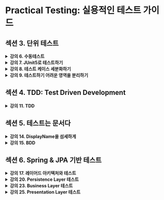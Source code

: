 # Practical Testing: 실용적인 테스트 가이드

## 섹션 3. 단위 테스트

<details>
<summary><strong>강의 6. 수동테스트</strong></summary>

### ❌문제 코드
```java
    @Test
    void add() {
        CafeKiosk cafeKiosk = new CafeKiosk();
        cafeKiosk.add(new Americano());

        System.out.println(">>> 담긴 음료 수 : " + cafeKiosk.getBeverages().size());
        System.out.println(">>> 담긴 음료 : " + cafeKiosk.getBeverages().get(0).getName());
    }
```

### 문제점

- 무엇을 검증하는건지 알 수 없음
- 콘솔 출력은 검증이 아님 → 항상 성공처럼 보임

</details>

<details>
<summary><strong>강의 7. JUnit5로 테스트하기</strong></summary>

- 단위테스트
  - 작은 코드 단위를 독립적으로 검증
  - 클래스 or 메서드 단위
  - JUnit5 에 AssertJ 얹어서 씀

### ✅테스트 라이브러리를 사용한 코드
```java
    @Test
    void getName() {
        Americano americano = new Americano();

        assertEquals("아메리카노", americano.getName()); //JUnit5
        assertThat(americano.getName()).isEqualTo("아메리카노"); // AssertJ
    }
```

</details>

<details>
<summary><strong>강의 8. 테스트 케이스 세분화하기</strong></summary>

- 요구사항

  - 질문하기: 암묵적이거나 드러나지 않는 요구사항이 있는가?
- 테스트 케이스 세분화하기

  - 해피 케이스
  - 예외 케이스

  **→ 경계값 테스트가 중요 (범위, 구간, 날짜 등)**

  - ex) 3 이상의 값을 받는 API
    - 경계값 테스트:3
    - 예외 테스트:2

### ✅정상 케이스 테스트

```java
    @Test
    void addSeveralBeverages() {
        CafeKiosk cafeKiosk = new CafeKiosk();
        Americano americano = new Americano();

        cafeKiosk.add(americano, 2);

        assertThat(cafeKiosk.getBeverages().get(0)).isEqualTo(americano);
        assertThat(cafeKiosk.getBeverages().get(1)).isEqualTo(americano);
    }
```

### ✅예외 케이스 테스트

```java
    @Test
    void addZeroBeverages() {
        CafeKiosk cafeKiosk = new CafeKiosk();
        Americano americano = new Americano();

        assertThatThrownBy(() -> cafeKiosk.add(americano, 0))
                .isInstanceOf(IllegalArgumentException.class)
                .hasMessage("음료는 1잔 이상 주문하실 수 있습니다.")
        ;
    }
```

</details>

<details>
<summary><strong>강의 9. 테스트하기 어려운 영역을 분리하기</strong></summary>

- 테스트가 어려운 부분을 외부로 분리할수록 테스트 가능한 코드는 많아진다
- 테스트하기 어려운 영역
  - 관측할 때마다 다른 값에 의존하는 코드
    - 현재 시간, 랜던 값, 사용자 입력
  - 외부 세계에 영향을 주는 코드
    - 출력, 메시지 전송, DB에 기록
  - 함수를 기준으로 input, output 에 의존
- 테스트 하기 좋은 코드
  - 순수함수
    - 같은 입력에는 항상 같은 결과
    - 외부 세상과 단절 된 형태

---

### ❌문제 코드 (시간에 직접 의존)

```java
public class CafeKiosk {

    private static final LocalTime SHOP_OPEN_TIME = LocalTime.of(10, 0);
    private static final LocalTime SHOP_CLOSE_TIME = LocalTime.of(22, 0);
  
    public Order createOrder() {
        LocalDateTime currentDateTime = LocalDateTime.now();
        LocalTime currentTime = currentDateTime.toLocalTime();
        if (currentTime.isBefore(SHOP_OPEN_TIME) || currentTime.isAfter(SHOP_CLOSE_TIME)) {
            throw new IllegalArgumentException("주문 시간이 아닙니다.");
        }

        return new Order(LocalDateTime.now(), beverages);
    }
}
```

```java
    @Test
    void createOrder() {
        CafeKiosk cafeKiosk = new CafeKiosk();
        Americano americano = new Americano();

        cafeKiosk.add(americano);

        Order order = cafeKiosk.createOrder();
        assertThat(order.getBeverages()).hasSize(1);
        assertThat(order.getBeverages().get(0).getName()).isEqualTo("아메리카노");
    }
```

### 문제점

- LocalDateTime.now() → 실행 시각에 따라 테스트가 깨질 수 있다

### 해결 방안

- createOrder() 의 currentDateTime을 현재 시각이 아닌 파라미터로 입력받도록 수정

### ✅개선 코드 (시간을 파라미터로 주입)

```java
    public Order createOrder(LocalDateTime currentDateTime) {
        LocalTime currentTime = currentDateTime.toLocalTime();
        if (currentTime.isBefore(SHOP_OPEN_TIME) || currentTime.isAfter(SHOP_CLOSE_TIME)) {
            throw new IllegalArgumentException("주문 시간이 아닙니다.");
        }

        return new Order(LocalDateTime.now(), beverages);
    }
```

```java
    @Test
    void createOrderWithCurrentTime() {
        CafeKiosk cafeKiosk = new CafeKiosk();
        Americano americano = new Americano();

        cafeKiosk.add(americano);

        Order order = cafeKiosk.createOrder(LocalDateTime.of(2025, 1, 17, 22, 0));

        assertThat(order.getBeverages()).hasSize(1);
        assertThat(order.getBeverages().get(0).getName()).isEqualTo("아메리카노");
    }

    @Test
    void createOrderWithOutsideOpenTime() {
        CafeKiosk cafeKiosk = new CafeKiosk();
        Americano americano = new Americano();

        cafeKiosk.add(americano);

        assertThatThrownBy(() -> cafeKiosk.createOrder(LocalDateTime.of(2025, 1, 17, 9, 59)))
                .isInstanceOf(IllegalArgumentException.class)
                .hasMessage("주문 시간이 아닙니다.")
        ;
    }
```

</details>

## 섹션 4. TDD: Test Driven Development

<details>
<summary><strong>강의 11. TDD</strong></summary>

- 프로덕션 코드보다 테스트 코드를 먼저 작성
- RED -> GREEN -> REFACTOR
- RED (실패 테스트 작성) -> GREEN (테스트 통과하는 최소한의 코딩) -> REFACTOR (구현 코드 개선, 테스트 통과 유지)
- 선 기능 구현의 단점

  - 테스트 누락 가능성
  - 특정 테스트 케이스만 검증할 가능성
  - 잘못된 구현을 늦게 발견할 수 있음
- TDD 장점

  - 복잡도가 낮은 코드
  - 엣지 케이스를 쉽게 발견
  - 구현에 대한 빠른 피드백
  - 과감한 리팩토링 가능
- 키워드

  - 애자일 방법론
  - 익스트림 프로그래밍
  - 스크럼
  - 칸반

</details>

## 섹션 5. 테스트는 문서다

<details>
<summary><strong>강의 14. DisplayName을 섬세하게</strong></summary>

- JUnit5부터 DisplayName annotation 사용 가능
- DisplayName 잘 짓기
  - 문장으로 짓기
  - ~ 테스트 로 끝나는 문장은 지양
  - 테스트 행위에 대한 결과까지 기술하기
    - ❌ 음료 1개 주문 테스트
    - ✅ 음료를 1개 추가하면 주문 목록에 담긴다.
  - 도메인 용어를 사용해서 추상화 된 내용을 담기
    - 메서드 자체의 관점보다 도메인 정책 관점으로
  - 테스트의 현상을 중점으로 기술하지 말 것 (실패한다 등등)
    - ❌ 특정 시간 이전에 주문을 생성하면 실패한다.
    - ✅ 영업 시간 이전에는 주문을 생성할 수 없다.

</details>

<details>
<summary><strong>강의 15. BDD</strong></summary>

- Behavior Driven Development
  - TDD에서 파생
  - 시나리오에 기반한 테스트케이스 자체에 집중하여 테스트
  - 개발자가 아닌 사람이 봐도 이해할 수 있을 정도의 추상화 수준
  - Given: 시나리오 진행에 필요한 준비 과정
  - When: 시나리오 행동 진행
  - Then: 시나리오 진행에 대한 결과 검증

</details>

## 섹션 6. Spring & JPA 기반 테스트

<details>
<summary><strong>강의 17. 레이어드 아키텍처와 테스트</strong></summary>

- 각 레이어가 실제로 작동할 때 여러 모듈의 조합으로 작동된다.
- 통합 테스트
  - 여러 모듈이 협력하는 기능을 통합적으로 검증
  - 작은범위의 테스트만으로는 기능 전체의 신뢰성 보장 못함
  - 풍부한 단위 테스트
  - 큰 기능 단위를 검증하는 통합 테스트

</details>

<details>
<summary><strong>강의 20. Persistence Layer 테스트</strong></summary>

- Persistence Layer
  - DataAccess의 역할
  - 비즈니스 로직이 포함되면 안됨

- JPA에서의 repository의 쿼리 메서드는 테스트를 통해 쿼리 생성이 의도대로 되는지 확인 필요
- `@DataJpaTest` 는 JPA에 필요한 빈만 올려서 테스트 (`@SpringBootTest` 에 비해 속도 빠름)

---
### ✅ Persistence Layer 통합 테스트 코드
```java
@ActiveProfiles("test")
@DataJpaTest
class ProductRepositoryTest {

    @Autowired
    private ProductRepository productRepository;

    @DisplayName("원하는 판매상태를 가진 상품들을 조회한다.")
    @Test
    void findAllBySellingStatusIn() {
        // given
        // product1, product2, product3 생성
        productRepository.saveAll(List.of(product1, product2, product3));

        // when
        List<Product> products = productRepository.findAllBySellingStatusIn(List.of(SELLING, HOLD));

        // then
        assertThat(products).hasSize(2)
                .extracting("productNumber", "name", "sellingStatus")
                .containsExactlyInAnyOrder(
                        tuple("001", "아메리카노", SELLING),
                        tuple("002", "카페라떼", HOLD)
                );
    }
}
```
</details>

<details>
<summary><strong>강의 23. Business Layer 테스트</strong></summary>

- Business Layer
  - 비즈니스 로직을 구현하는 역할
  - Persistence Layer와의 상호작용을 통해 비즈니스 로직 전개
  - 트랜잭션 보장해야 함

---
### ✅ Business Layer 통합 테스트 코드
```java
@SpringBootTest
@ActiveProfiles("test")
class OrderServiceTest {
    
    @AfterEach
    void tearDown() {
        orderProductRepository.deleteAllInBatch();
        orderRepository.deleteAllInBatch();
        productRepository.deleteAllInBatch();
    }

    @DisplayName("주문번호 리스트를 받아 주문을 생성한다.")
    @Test
    void createOrder() {
        // given
        // product1, product2, product3 생성
        productRepository.saveAll(List.of(product1, product2, product3));

        // when
        // 생성된 productNumbers로 product를 가져옴 

        // then
        // 데이터 검증
    }

    @DisplayName("중복되는 상품번호 리스트로 주문을 생성할 수 있다.")
    @Test
    void createOrderWithDuplicateProductNumbers() {
        // given
        // product1, product2, product3 생성
        productRepository.saveAll(List.of(product1, product2, product3));

        OrderCreateRequest request = OrderCreateRequest.builder()
                .productNumbers(List.of("001", "001"))
                .build();

        // when
        // 생성된 productNumbers로 product를 가져옴 

        // then
        // 데이터 검증
    }
}
```
### @AfterEach
- `@SpringBootTest` 환경에서는 테스트 메서드 간 **데이터가 공유**되는 문제가 발생할 수 있음  
- 단일 메서드 실행 시에는 통과하지만, **클래스 전체 실행 시에는 데이터 누적으로 실패**할 수 있음  
- 해결 방법:
  - `@AfterEach`에서 매번 데이터를 초기화  
  - `@Transactional`을 사용하여 **테스트 종료 시 자동 롤백**되도록 설정
---
## ⚠️ @Transactional 사용시 주의할 점
### 테스트 클래스에서만 @Transactional을 사용하는 경우
**문제 상황**  
- `OrderService`에는 `@Transactional`이 선언되어 있지 않음에도,  
  테스트 클래스에 `@Transactional`이 붙어 있으면 테스트 실행 시 트랜잭션이 활성화된다.  
- 이 때문에 실제 서비스 코드가 트랜잭션 없이도 정상 동작하는 것처럼 보일 수 있다.  
- 즉, **실제 환경과 다른 조건에서 테스트가 통과**하면서 잘못된 확신을 줄 위험이 있다.

**왜 위험한가?**  
- 서비스 로직에서 `dirty checking`(JPA 변경 감지) 같은 기능은 **트랜잭션이 반드시 있어야 작동**한다.  
- 테스트에서는 `@Transactional` 덕분에 업데이트가 적용되지만,  
  운영 환경에서 트랜잭션이 없다면 동일한 코드가 동작하지 않는다.

**권장 방법**  
- 테스트 클래스에만 `@Transactional`을 추가하는 대신,  
  **실제 서비스 코드(`Service` 계층)** 에 트랜잭션을 선언하는 것이 안전하다.  
- 테스트에서는 트랜잭션이 필요하면 `@Transactional`을 추가하되,  
  이는 **테스트 자체의 편의(롤백 등)** 을 위한 용도로만 사용해야 한다.  

```java
@Service
public class OrderService {
    public OrderResponse createOrder(OrderCreateRequest request, LocalDateTime registeredDateTime) {
        List<Stock> stocks = stockRepository.findAllByProductNumberIn(stockProductNumbers);
        for (String stockProductNumber : new HashSet<>(stockProductNumbers)) {
            Stock stock = stockMap.get(stockProductNumber);
            stock.deductQuantity(quantity); // quantity update
        }
        return OrderResponse.of(savedOrder);
    }
}
```
```java
@Transactional
@SpringBootTest
@ActiveProfiles("test")
class OrderServiceTest {
    
    @DisplayName("재고와 관련된 상품이 포함되어 있는 주문번호 리스트를 받아 주문을 생성한다.")
    @Test
    void createOrderWithStock() {
        // given
        // when
        OrderResponse orderResponse = orderService.createOrder(request, registeredDateTime);
        
        // then
    }
}
```

</details>

<details>
<summary><strong>강의 25. Presentation Layer 테스트</strong></summary>

### MockMvc
- 스프링 MVC 동작을 `Mock` 객체로 재현할 수 있는 테스트 프레임워크
- 실제 서버를 띄우지 않고도 컨트롤러 계층을 테스트 가능
- `@MockMvcTest`
  - 컨트롤러 관련 Bean만 로드하여 테스트 수행
  - 서비스, 리포지토리 등은 Mocking 필요

### Mocking
- 메소드를 실제 호출하지 않고, 호출 시 리턴값을 미리 지정하는 것
- 보통 서비스 계층을 직접 실행하지 않고, **컨트롤러 단위 테스트**에서 사용
- 서비스 단의 실제 동작 검증은 **통합 테스트**에서 진행한다고 가정

```java
    // Mock Bean 생성    
    @MockitoBean
    private ProductService productService;
    
    // productService의 getSellingProducts 메서드를 Mocking
    List<ProductResponse> result = List.of();
    when(productService.getSellingProducts()).thenReturn(result);
```
    
- @Transactional(readOnly = true)
  - 읽기전용 트랜잭션이 열림
  - crud 에서 read만 작동함
  - JPA: CUD 스냅샷 저장, 변경감지 X (성능 향상)
  - CQRS - Command / Query 분리
    - 장애 발생 시 범위를 줄임
    - 서비스 분리
    - DB endpoint 분리 가능 (read DB, write DB)
  
### ✅ Presentation Layer 테스트 코드
- 주로 input의 validation이나, http status 값 등을 검증한다.
 
#### 1. 필수값 검증 테스트
- 신규 상품 등록 시 **상품 이름이 누락되었을 때** `400 BAD_REQUEST` 가 발생하는지 확인
```java
@DisplayName("신규 상품을 등록할 때 상품 이름은 필수값이다.")
@Test
void createProductWithoutName() throws Exception {
    // given
    ProductCreateRequest request = ProductCreateRequest.builder()
            .type(HANDMADE)
            .sellingStatus(SELLING)
            .price(4000)
            .build();

    // when
    // then
    mockMvc.perform(MockMvcRequestBuilders.post("/api/v1/products/new")
                    .content(objectMapper.writeValueAsString(request))
                    .contentType(MediaType.APPLICATION_JSON)
            )
            .andDo(print())
            .andExpect(status().isBadRequest())
            .andExpect(jsonPath("$.code").value("400"))
            .andExpect(jsonPath("$.status").value("BAD_REQUEST"))
            .andExpect(jsonPath("$.message").value("상품 이름은 필수입니다."))
            .andExpect(jsonPath("$.data").isEmpty())
    ;
}
```
#### 2. API 응답 검증 테스트
- 판매 상품 조회 API 호출 시 200 OK 와 JSON 응답 구조를 검증
```java
@DisplayName("판매 상품을 조회한다.")
@Test
void getSellingProducts() throws Exception {
    // given
    List<ProductResponse> result = List.of();
    when(productService.getSellingProducts()).thenReturn(result);

    // when
    // then
    mockMvc.perform(MockMvcRequestBuilders.get("/api/v1/products/selling"))
            .andDo(print())
            .andExpect(status().isOk())
            .andExpect(jsonPath("$.code").value("200"))
            .andExpect(jsonPath("$.status").value("OK"))
            .andExpect(jsonPath("$.message").value("OK"))
            .andExpect(jsonPath("$.data").isArray())
    ;
}
```
</details>

